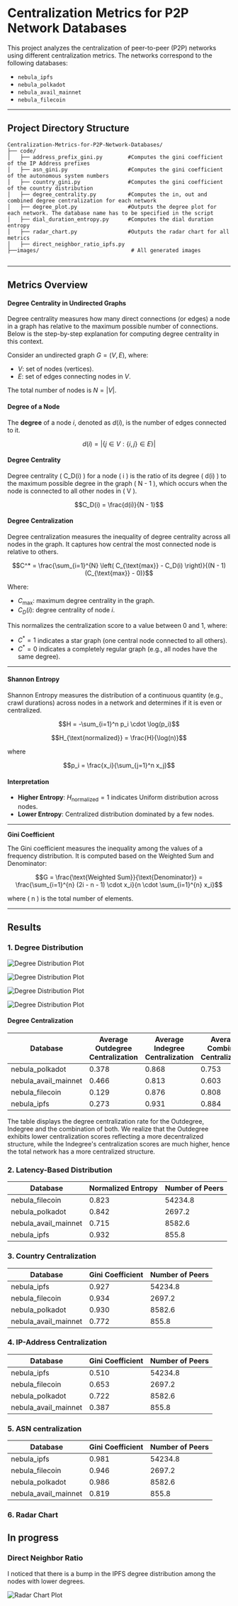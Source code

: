 # Centralization Metrics for P2P Network Databases

This project analyzes the centralization of peer-to-peer (P2P) networks using different centralization metrics. The networks correspond to the following databases:
- `nebula_ipfs`
- `nebula_polkadot`
- `nebula_avail_mainnet`
- `nebula_filecoin`

---


## Project Directory Structure

```plaintext
Centralization-Metrics-for-P2P-Network-Databases/
├── code/
│   ├── address_prefix_gini.py        #Computes the gini coefficient of the IP Address prefixes
│   ├── asn_gini.py                   #Computes the gini coefficient of the autonomous system numbers
│   ├── country_gini.py               #Computes the gini coefficient of the country distribution
│   ├── degree_centrality.py          #Computes the in, out and combined degree centralization for each network 
│   ├── degree_plot.py                #Outputs the degree plot for each network. The database name has to be specified in the script
│   ├── dial_duration_entropy.py      #Computes the dial duration entropy
│   ├── radar_chart.py                #Outputs the radar chart for all metrics
│   ├── direct_neighbor_ratio_ipfs.py
├──images/                             # All generated images
                 
```

---

## Metrics Overview


  
#### Degree Centrality in Undirected Graphs

Degree centrality measures how many direct connections (or edges) a node in a graph has relative to the maximum possible number of connections. Below is the step-by-step explanation for computing degree centrality in this context.

Consider an undirected graph $G = (V, E)$, where:
- $V$: set of nodes (vertices).
- $E$: set of edges connecting nodes in $V$.

The total number of nodes is $N = |V|$.



#### **Degree of a Node**
The **degree** of a node $i$, denoted as $d(i)$, is the number of edges connected to it.

```math
d(i) = |\{j \in V : \{i, j\} \in E \}|
```



#### **Degree Centrality**
Degree centrality \( C_D(i) \) for a node \( i \) is the ratio of its degree \( d(i) \) to the maximum possible degree in the graph \( N - 1 \), which occurs when the node is connected to all other nodes in \( V \).

```math
C_D(i) = \frac{d(i)}{N - 1}
```



#### **Degree Centralization**
Degree centralization measures the inequality of degree centrality across all nodes in the graph. It captures how central the most connected node is relative to others.


```math
C^* = \frac{\sum_{i=1}^{N} \left( C_{\text{max}} - C_D(i) \right)}{(N - 1)(C_{\text{max}} - 0)}
```

Where:
- $C_{\text{max}}$: maximum degree centrality in the graph.
- $C_D(i)$: degree centrality of node $i$.

This normalizes the centralization score to a value between 0 and 1, where:
- $C^* = 1$ indicates a star graph (one central node connected to all others).
- $C^* = 0$ indicates a completely regular graph (e.g., all nodes have the same degree).





---

   
#### Shannon Entropy 

Shannon Entropy measures the distribution of a continuous quantity (e.g., crawl durations) across nodes in a network and determines if it is even or centralized.


```math
H = -\sum_{i=1}^n p_i \cdot \log(p_i)
```

```math
H_{\text{normalized}} = \frac{H}{\log(n)}
```

where 

```math
p_i = \frac{x_i}{\sum_{j=1}^n x_j}
```

#### Interpretation
- **Higher Entropy**: $H_{\text{normalized}}=1$ indicates Uniform distribution across nodes. 
- **Lower Entropy**: Centralized distribution dominated by a few nodes.
 


---

**Gini Coefficient**

The Gini coefficient measures the inequality among the values of a frequency distribution. It is computed based on the Weighted Sum and Denominator:


```math
G = \frac{\text{Weighted Sum}}{\text{Denominator}} = \frac{\sum_{i=1}^{n} (2i - n - 1) \cdot x_i}{n \cdot \sum_{i=1}^{n} x_i}
```

where \( n \) is the total number of elements.



---





## Results

### 1. **Degree Distribution**

![Degree Distribution Plot](images/bins_degree_distribution_nebula_polkadot.png "Degree Distribution")



![Degree Distribution Plot](images/bins_degree_distribution_nebula_avail_mainnet.png "Degree Distribution")



![Degree Distribution Plot](images/bins_degree_distribution_nebula_filecoin.png "Degree Distribution")



![Degree Distribution Plot](images/bins_degree_distribution_nebula_ipfs.png "Degree Distribution")



#### Degree Centralization

| Database             | Average Outdegree Centralization | Average Indegree Centralization | Average Combined Centralization |
|----------------------|----------------------------------|---------------------------------|---------------------------------|
| nebula_polkadot      | 0.378                            | 0.868                           | 0.753                           |
| nebula_avail_mainnet | 0.466                            | 0.813                           | 0.603                           |
| nebula_filecoin      | 0.129                            | 0.876                           | 0.808                           |
| nebula_ipfs          | 0.273                            | 0.931                           | 0.884                           |


The table displays the degree centralization rate for the Outdegree, Indegree and the combination of both. We realize that the Outdegree exhibits lower centralization scores reflecting a more decentralized structure, while the Indegree's centralization scores are much higher, hence the total network has a more centralized structure.  

### 2. **Latency-Based Distribution**


| **Database**             | **Normalized Entropy** | **Number of Peers** |
|--------------------------|------------------------|---------------------|
| nebula_filecoin          | 0.823                  |     54234.8         |
| nebula_polkadot          | 0.842                  |     2697.2          |
| nebula_avail_mainnet     | 0.715                  |     8582.6          |
| nebula_ipfs              | 0.932                  |     855.8           |


### 3. **Country Centralization**


| **Database**             | **Gini Coefficient** | Number of Peers |
|--------------------------|----------------------|-----------------|
| nebula_ipfs              | 0.927                | 54234.8         |
| nebula_filecoin          | 0.934                | 2697.2          |
| nebula_polkadot          | 0.930                | 8582.6          |
| nebula_avail_mainnet     | 0.772                | 855.8           |



### 4. **IP-Address Centralization**


| Database                | Gini Coefficient | Number of Peers |
|-------------------------|------------------|-----------------|
| nebula_ipfs             | 0.510            | 54234.8         |
| nebula_filecoin         | 0.653            | 2697.2          |
| nebula_polkadot         | 0.722            | 8582.6          |
| nebula_avail_mainnet    | 0.387            | 855.8           |

### 5. ASN centralization

| Database                | Gini Coefficient | Number of Peers |
|-------------------------|------------------|-----------------|
| nebula_ipfs             | 0.981            | 54234.8         |
| nebula_filecoin         | 0.946            | 2697.2          |
| nebula_polkadot         | 0.986            | 8582.6          |
| nebula_avail_mainnet    | 0.819            | 855.8           |



### 6. Radar Chart


## In progress

### Direct Neighbor Ratio

I noticed that there is a bump in the IPFS degree distribution among the nodes with lower degrees. 


![Radar Chart Plot](images/radar_chart.png "Radar Chart")

